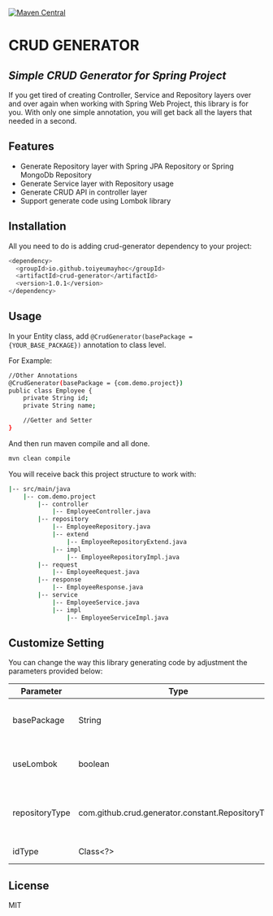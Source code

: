 [![Maven Central](https://img.shields.io/maven-central/v/io.github.toiyeumayhoc/crud-generator.svg?label=Maven%20Central)](https://search.maven.org/artifact/io.github.toiyeumayhoc/crud-generator/1.0.1/jar)
# CRUD GENERATOR
## _Simple CRUD Generator for Spring Project_
If you get tired of creating Controller, Service and Repository layers over and over again when working with Spring Web Project, this library is for you. With only one simple annotation, you will get back all the layers that needed in a second.

## Features

- Generate Repository layer with Spring JPA Repository or Spring MongoDb Repository
- Generate Service layer with Repository usage
- Generate CRUD API in controller layer
- Support generate code using Lombok library

## Installation

All you need to do is adding crud-generator dependency to your project:

```sh
<dependency>
  <groupId>io.github.toiyeumayhoc</groupId>
  <artifactId>crud-generator</artifactId>
  <version>1.0.1</version>
</dependency>
```

## Usage

In your Entity class, add `@CrudGenerator(basePackage = {YOUR_BASE_PACKAGE})` annotation to class level.

For Example: 
```sh
//Other Annotations
@CrudGenerator(basePackage = {com.demo.project})
public class Employee {
    private String id;
    private String name;

    //Getter and Setter
}
```

And then run maven compile and all done.
```sh
mvn clean compile
```
You will receive back this project structure to work with:
```sh
|-- src/main/java
    |-- com.demo.project
        |-- controller
            |-- EmployeeController.java
        |-- repository
            |-- EmployeeRepository.java
            |-- extend
                |-- EmployeeRepositoryExtend.java
            |-- impl
                |-- EmployeeRepositoryImpl.java
        |-- request
            |-- EmployeeRequest.java
        |-- response
            |-- EmployeeResponse.java
        |-- service
            |-- EmployeeService.java
            |-- impl
                |-- EmployeeServiceImpl.java
```

## Customize Setting

You can change the way this library generating code by adjustment the parameters provided below:

| Parameter | Type | Description | Default value
| ------ | ------ | ------ | ------ |
| basePackage | String | Base Package of your project | *REQUIRED
| useLombok | boolean | generate code using Lombok library | true
| repositoryType | com.github.crud.generator.constant.RepositoryType  | Spring Repository your project is using | RepositoryType.MONGO
| idType | Class<?> | Your entity id type | String.class

## License

MIT

